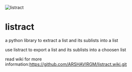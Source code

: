 ![listract](https://user-images.githubusercontent.com/76659587/166190626-53578e79-83bc-40f6-8754-08c6c1d956f3.png)

# listract
a python library to extract a list and its sublists into a list

use listract to export a list and its sublists into a choosen list 

read wiki for more information:https://github.com/ARSHAVIRGM/listract.wiki.git



